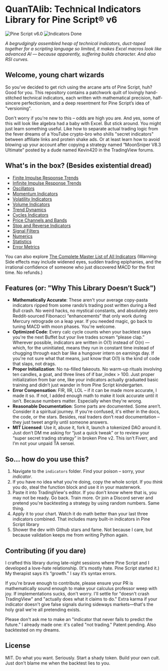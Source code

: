 # QuanTAlib: Technical Indicators Library for Pine Script® v6

![Pine Script v6.0](https://img.shields.io/badge/Pine%20Script-v6.0-blue?style=flat&logo=tradingview&logoColor=white)
![Indicators Done](https://img.shields.io/badge/Indicators-171%2F283-blue?style=flat)

*A begrudgingly assembled heap of technical indicators, duct-taped together for a scripting language so limited, it makes Excel macros look like advanced AI — because apparently, suffering builds character. And also RSI curves.*

## Welcome, young chart wizards

So you've decided to get rich using the arcane arts of Pine Script, huh? Good for you. This repository contains a patchwork quilt of lovingly hand-stitched technical indicators, each written with mathematical precision, half-sincere perfectionism, and a deep resentment for Pine Script’s idea of "versioning".

Don't worry if you're new to this – odds are high you are. And yes, some of this will look like algebra had a baby with Excel. But stick around. You might just learn something useful. Like how to separate actual trading logic from the fever dreams of a YouTube crypto-bro who shills "secret indicators" between affiliate links and protein shake ads. Or at least learn how to avoid blowing up your account after copying a strategy named “MoonSniper V8.3 Ultimate” posted by a dude named Kevin420 in the TradingView forums.

## What's in the box? (Besides existential dread)

- [Finite Impulse Response Trends](./indicators/trends_FIR/_index.md)
- [Infinite Impulse Response Trends](./indicators/trends_IIR/_index.md)
- [Oscillators](./indicators/oscillators/_index.md)
- [Momentum Indicators](./indicators/momentum/_index.md)
- [Volatility Indicators](./indicators/volatility/_index.md)
- [Volume Indicators](./indicators/volume/_index.md)
- [Trend Dynamics](./indicators/dynamics/_index.md)
- [Cycles Indicators](./indicators/cycles/_index.md)
- [Price Channels and Bands](./indicators/channels/_index.md)
- [Stop and Reverse Indicators](./indicators/reversals/_index.md)
- [Signal Filters](./indicators/filters/_index.md)
- [Numerics](./indicators/numerics/_index.md)
- [Statistics](./indicators/statistics/_index.md)
- [Error Metrics](./indicators/errors/_index.md)

You can also explore [The Complete Master List of All Indicators](./indicators/_index.md) (Warning: Side effects may include widened eyes, sudden trading epiphanies, and the irrational confidence of someone who just discovered MACD for the first time. No refunds.)

## Features (or: "Why This Library Doesn’t Suck")

- **Mathematically Accurate**: These aren't your average copy-pasta indicators ripped from some rando’s trading post written during a Red Bull crash. No weird hacks, no mystical constants, and absolutely zero Reddit-sourced Fibonacci “enhancements” that only work during Mercury retrograde on a leap year. If you needed magic, go back to tuning MACD with moon phases. You're welcome.
- **Optimized Code**: Every calc cycle counts when your backtest says you're the next Buffet but your live trades scream “please clap.” Wherever possible, indicators are written in O(1) instead of O(n) — which, for the uninitiated, means they run in constant time instead of chugging through each bar like a hungover intern on earnings day. If you're not sure what that means, just know that O(1) is the kind of code that slaps, not drags.
- **Proper Initialization**: No na-filled fakeouts. No warm-up rituals involving ten candles, a goat, and three lines of if bar_index > 100. Just proper initialization from bar one, like your indicators actually graduated basic training and didn’t just wander in from Pine Script kindergarten.
- **Error Compensation**: FIR, IIR, LOL – if it can be made more accurate, I made it so. If not, I added enough math to make it look accurate until it isn’t. Because numbers matter. Especially when they're wrong.
- **Reasonable Documentation**: Some parts are documented. Some aren’t. Consider it a spiritual journey. If you're confused, it's either in the docs, the code, or the stars. Besides, real traders don’t read documentation – they just tweet angrily until someone answers.
- **MIT Licensed**: Use it, abuse it, fork it, launch a tokenized DAO around it. Just don’t DM me asking for “just a quick tweak” or to review your “super secret trading strategy” in broken Pine v2. This isn’t Fiverr, and I’m not your unpaid TA sensei.

## So... how do you use this?

1. Navigate to the `indicators` folder. Find your poison – sorry, your *indicator*.
2. If you have no idea what you're doing, copy the whole script. If you *think* you do, steal the function block and use it in your masterwork.
3. Paste it into TradingView's editor. If you don't know where that is, you may not be ready. Go back. Train more. Or join a Discord server and pretend you're backtesting a strategy by using random numbers. Same thing.
4. Apply it to your chart. Watch it do math better than your last three indicators combined. That includes many built-in indicators in Pine Script library
5. Shower the dev with Github stars and fame. Not because I care, but because validation keeps me from writing Python again.

## Contributing (if you dare)

I crafted this library during late-night sessions where Pine Script and I developed a love-hate relationship. (It's mostly hate. Pine Script started it.) My therapist says it’s “growth.” I say it’s syntax errors.

If you're brave enough to contribute, please ensure your PR is mathematically sound enough to make your calculus professor weep with joy. If implementations sucks, don't worry. I'll settle for "doesn't crash TradingView" and "actually does what it claims to do." Extra karma if your indicator doesn't give false signals during sideways markets—that's the holy grail we're all pretending exists.

Please don't ask me to make an "indicator that never fails to predict the future." I already made one: it's called "not trading." Patent pending. Also backtested on my dreams.

## License

MIT. Do what you want. Seriously. Start a shady token. Build your own cult. Just don't blame me when the backtest lies to you.
